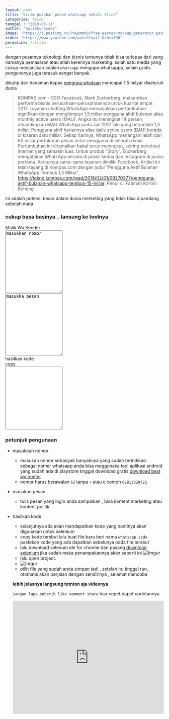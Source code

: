 ```yaml
---
layout: post
title: "kirim puluhan pesan whatsapp sekali klick"
categories: trick
tanggal : "2019-03-11"
author: "malikkurosaki"
image: "https://i.postimg.cc/PxGpmmt8/free-easter-mockup-generator-psd-1-3.png"
video: "https://www.youtube.com/watch?v=x1-DzhrxfO8"
permalink: /:title
---
```


dengan pesatnya teknologi dan bisnis tentunya tidak bisa terlepas dari yang namanya pemasaran atau stiah kerennya marketing.
salah satu media yang cukup menjanjikan adalah `whatsapp` mengapa whatsappp, selain gratis pengunanya juga terasuk sangat banyak.
<!-- more -->
dikutip dari hanaman kopas [penguna whatsap](https://tekno.kompas.com/read/2018/02/01/09270377/pengguna-aktif-bulanan-whatsapp-tembus-15-miliar) 
mencapai 1.5 milyar diseluruh dunia

> KOMPAS.com - CEO Facebook, Mark Zuckerberg, melaporkan performa bisnis perusahaan-perusahaannya untuk kuartal empat 2017. Layanan chatting WhatsApp menunjukkan pertumbuhan signifikan dengan menghimpun 1,5 miliar pengguna aktif bulanan alias monthly active users (MAU). Angka itu meningkat 14 persen dibandingkan MAU WhatsApp pada Juli 2017 lalu yang berjumlah 1,3 miliar. Pengguna aktif hariannya alias daily active users (DAU) berada di kisaran satu mliliar. Setiap harinya, WhatsApp menangani lebih dari 60 miliar pertukaran pesan antar-pengguna di seluruh dunia. Pertumbuhan ini diramalkan bakal terus meningkat, seiring penetrasi internet yang semakin luas. Untuk produk “Story”, Zuckerberg mengatakan WhatsApp berada di posisi kedua dan Instagram di posisi pertama. Keduanya sama-sama layanan dimiliki Facebook.
Artikel ini telah tayang di Kompas.com dengan judul "Pengguna Aktif Bulanan WhatsApp Tembus 1,5 Miliar", https://tekno.kompas.com/read/2018/02/01/09270377/pengguna-aktif-bulanan-whatsapp-tembus-15-miliar. 
Penulis : Fatimah Kartini Bohang


ini adalah potensi besar dalam dunia merketing yang tidak bisa dipandang sebelah mata

### cukup basa basinya .. lansung ke toolnya

<div class="w3-container w3-padding w3-content">
    <div class="w3-xxlarge w3-container w3-center w3-padding w3-text-red ">
        Malik Wa Sender
    </div>
    <div class="w3-container w3-cell-raw w3-blue w3-round w3-card">
        <div class="w3-container w3-padding w3-half w3-cell">
            <textarea id="inputnomer" class="w3-input" value="" style="height:200px">masukkan nomor</textarea>
            <div id="jumblah" class="w3-padding w3-container w3-xlarge"></div>
        </div>
        <div class="w3-container w3-padding w3-half w3-cell">
            <textarea id="inputpesan" class="w3-input" value="" style="height:200px">masukka pesan</textarea>
        </div>
    </div>
    <div class="w3-container w3-padding w3-center">
        <div id="hasilkankode" class="w3-button w3-blue w3-round">hasilkan kode</div>
        <div id="copy1" class="w3-button w3-blue w3-round">copy</div>
    </div>
    <div class="w3-container w3-padding">
        <textarea id="lihat" class="w3-input w3-padding w3-container w3-card w3-round" style="height:200px;overflow:scroll"></textarea>
    </div>
</div>
        
<script>
    var inputnomer = document.getElementById("inputnomer");
    var inputpesan = document.getElementById("inputpesan");
    var hasilkankode = document.getElementById("hasilkankode");
    var lihat = document.getElementById("lihat");
    var jumblah = document.getElementById("jumblah");
    var copy1 = document.getElementById("copy1");


    inputnomer.onpaste = function(){
        inputnomer.onmousemove = function(){
            var jm = inputnomer.value.split("\n");
            jumblah.innerHTML = jm.length-1 + "nomor"
        }
        
    }

    hasilkankode.onclick = function(){
        if(inputnomer.value == "masukkan nomor" || inputnomer.value == ""){
            alert("masukkan nomor")
            return;
        }

        if(inputpesan.value == "masukkan pesan" || inputpesan.value == ""){
            alert("masukkan nomor")
            return;
        }
        var nomor = inputnomer.value.split("\n")
        var pesan = escape(inputpesan.value);
        var tmp = "";
        for(var i=0;i<nomor.length;i++){
            var datanya = '{"command":"open","target":"https://web.whatsapp.com/send?phone='+nomor[i]+'&text='+pesan+'"},{"command":"click","target":"css=button._35EW6 > span"},';
            tmp += datanya;
        }
        var kode = '{"name":"wa","tests":[{"id":"1","name":"","commands":['+tmp+']}],"suites":[{"persistSession":false,"parallel":false,"timeout":300,"tests":["1"]}],"urls":["https://web.whatsapp.com/"],"plugins":[]}';

        lihat.innerHTML = kode.replace(',]}],"suites"',']}],\"suites"');
    }

    copy1.onclick = function(){         
        lihat.focus();
        lihat.select();
        if (!document.execCommand) return;
        document.execCommand('copy');
    }
    
</script>


### petunjuk pengunaan
- masukkan nomor
    - masukan nomor sebanyak banyaknya yang sudah terindikasi sebagai nomer whatsapp anda bisa meggunaka tool 
    aplikasi android yang sudah ada di playstore tinggal download gratis [download best wa hunter](https://play.google.com/store/apps/details?id=com.malikkurosaki.bestwahunter)
    - nomor harus berawalan `62` tanpa `+` atau `0` contoh `62813829722`

- masukan pesan
    - tulis pesan yang ingin anda sampaikan , bisa kontent marketing atau kontent politik

- hasilkan kode
    - selanjutnya ada akan mendapatkan kode yang nantinya akan digunakan untuk selenium
    - copy kode tersbut lalu buat file baru beri nama `whatsapp.side` pastekan kode yang ada dapatkan sebelunya pada file terseut
    - lalu download selenum ide for chrome dan pasang [download selenium](https://chrome.google.com/webstore/detail/selenium-ide/mooikfkahbdckldjjndioackbalphokd?hl=en)
    jika sudah maka penampakannya akan seperti ini ![Imgur](https://i.imgur.com/uiEklxx.png)
    - lalu open project.
    - ![Imgur](https://i.imgur.com/kLTUaPS.png)
    - pilih file yang sudah anda simpan tadi , setelah itu tinggal run, otomatis akan berjalan dengan sendirinya , 
    selamat mencoba

    __lebih jelasnya langsung totnton aja videonya__

    `jangan lupa subcrib like comment share` biar cepet dapet updetannya

    <iframe width="100%" height="360" src="https://www.youtube.com/embed/x1-DzhrxfO8" frameborder="0" allow="accelerometer; autoplay; encrypted-media; gyroscope; picture-in-picture" allowfullscreen></iframe>